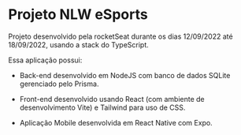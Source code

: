 # Projeto NLW eSports

Projeto desenvolvido pela rocketSeat durante os dias 12/09/2022 até 18/09/2022, usando a stack do TypeScript.

Essa aplicação possui:

* Back-end desenvolvido em NodeJS com banco de dados SQLite gerenciado pelo Prisma. 

* Front-end desenvolvido usando React (com ambiente de desenvolvimento Vite) e Tailwind para uso de CSS.

* Aplicação Mobile desenvolvida em React Native com Expo.
